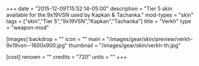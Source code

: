 +++
date = "2015-12-09T15:52:14-05:00"
description = "Tier 5 skin available for the 9x19VSN used by Kapkan & Tachanka."
mod-types = "skin"
tags = ["skin","Tier 5","9x19VSN","Kapkan","Tachanka"]
title = "Verkh"
type = "weapon-mod"

[images]
  backdrop = ""
  icon = ""
  main = "/images/gear/skin/preview/verkh-9x19vsn--1600x900.jpg"
  thumbnail = "/images/gear/skin/verkh-th.jpg"

[cost]
  renown = ""
  credits = "720"
  units = ""
+++

